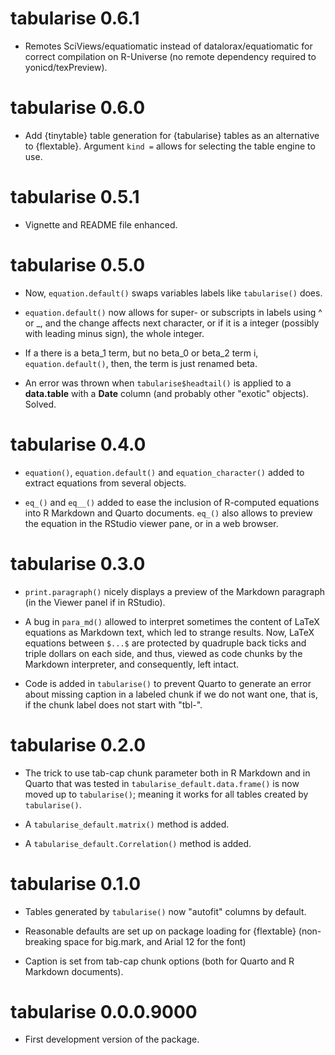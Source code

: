 # tabularise 0.6.1

-   Remotes SciViews/equatiomatic instead of datalorax/equatiomatic for correct compilation on R-Universe (no remote dependency required to yonicd/texPreview).

# tabularise 0.6.0

-   Add {tinytable} table generation for {tabularise} tables as an alternative to {flextable}. Argument `kind =` allows for selecting the table engine to use.

# tabularise 0.5.1

-   Vignette and README file enhanced.

# tabularise 0.5.0

-   Now, `equation.default()` swaps variables labels like `tabularise()` does.

-   `equation.default()` now allows for super- or subscripts in labels using ^ or _, and the change affects next character, or if it is a integer (possibly with leading minus sign), the whole integer.

-   If a there is a beta_1 term, but no beta_0 or beta_2 term i, `equation.default()`, then, the term is just renamed beta.

-   An error was thrown when `tabularise$headtail()` is applied to a **data.table** with a **Date** column (and probably other "exotic" objects). Solved.

# tabularise 0.4.0

-   `equation()`, `equation.default()` and `equation_character()` added to extract equations from several objects.

-   `eq_()` and `eq__()` added to ease the inclusion of R-computed equations into R Markdown and Quarto documents. `eq_()` also allows to preview the equation in the RStudio viewer pane, or in a web browser.

# tabularise 0.3.0

-   `print.paragraph()` nicely displays a preview of the Markdown paragraph (in the Viewer panel if in RStudio).

-   A bug in `para_md()` allowed to interpret sometimes the content of LaTeX equations as Markdown text, which led to strange results. Now, LaTeX equations between `$...$` are protected by quadruple back ticks and triple dollars on each side, and thus, viewed as code chunks by the Markdown interpreter, and consequently, left intact.

-   Code is added in `tabularise()` to prevent Quarto to generate an error about missing caption in a labeled chunk if we do not want one, that is, if the chunk label does not start with "tbl-".

# tabularise 0.2.0

-   The trick to use tab-cap chunk parameter both in R Markdown and in Quarto that was tested in `tabularise_default.data.frame()` is now moved up to `tabularise()`; meaning it works for all tables created by `tabularise()`.

-   A `tabularise_default.matrix()` method is added.

-   A `tabularise_default.Correlation()` method is added.

# tabularise 0.1.0

-   Tables generated by `tabularise()` now "autofit" columns by default.

-   Reasonable defaults are set up on package loading for {flextable} (non-breaking space for big.mark, and Arial 12 for the font)

-   Caption is set from tab-cap chunk options (both for Quarto and R Markdown documents).

# tabularise 0.0.0.9000

-   First development version of the package.
